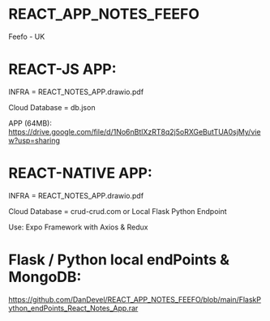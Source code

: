 # REACT_APP_NOTES_FEEFO
Feefo - UK



# REACT-JS APP:
INFRA = REACT_NOTES_APP.drawio.pdf

Cloud Database = db.json

APP (64MB): https://drive.google.com/file/d/1No6nBtlXzRT8q2j5oRXGeButTUA0sjMy/view?usp=sharing 



# REACT-NATIVE APP:
INFRA = REACT_NOTES_APP.drawio.pdf

Cloud Database = crud-crud.com or Local Flask Python Endpoint

Use: Expo Framework with Axios & Redux



# Flask / Python local endPoints & MongoDB:

https://github.com/DanDevel/REACT_APP_NOTES_FEEFO/blob/main/FlaskPython_endPoints_React_Notes_App.rar

